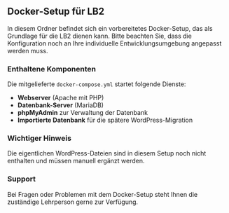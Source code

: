 ## Docker-Setup für LB2

In diesem Ordner befindet sich ein vorbereitetes Docker-Setup, das als Grundlage für die LB2 dienen kann. Bitte beachten Sie, dass die Konfiguration noch an Ihre individuelle Entwicklungsumgebung angepasst werden muss.

### Enthaltene Komponenten

Die mitgelieferte `docker-compose.yml` startet folgende Dienste:

- **Webserver** (Apache mit PHP)
- **Datenbank-Server** (MariaDB)
- **phpMyAdmin** zur Verwaltung der Datenbank
- **Importierte Datenbank** für die spätere WordPress-Migration

### Wichtiger Hinweis

Die eigentlichen WordPress-Dateien sind in diesem Setup noch nicht enthalten und müssen manuell ergänzt werden.

### Support

Bei Fragen oder Problemen mit dem Docker-Setup steht Ihnen die zuständige Lehrperson gerne zur Verfügung.